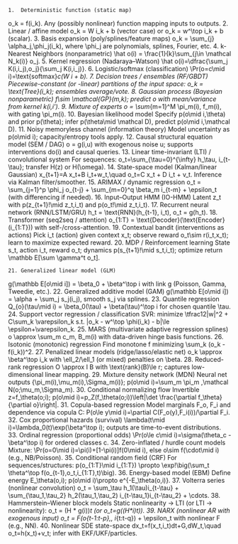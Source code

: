 	1.	Deterministic function (static map)
o_k = f(i_k). Any (possibly nonlinear) function mapping inputs to outputs.
	2.	Linear / affine model
o_k = W i_k + b (vector case) or o_k = w^\top i_k + b (scalar).
	3.	Basis expansion (poly/splines/feature maps)
o_k = \sum_{j} \alpha_j\,\phi_j(i_k), where \phi_j are polynomials, splines, Fourier, etc.
	4.	k-Nearest Neighbors (nonparametric)
\hat o(i) = \frac{1}{k}\sum_{j\in \mathcal N_k(i)} o_j.
	5.	Kernel regression (Nadaraya–Watson)
\hat o(i)=\dfrac{\sum_j K(i,i_j)\,o_j}{\sum_j K(i,i_j)}.
	6.	Logistic/softmax (classification)
\Pr(o=c\mid i)=\text{softmax}_c(W i + b).
	7.	Decision trees / ensembles (RF/GBDT)
Piecewise-constant (or -linear) partitions of the input space: o_k = \text{Tree}(i_k); ensembles average/vote.
	8.	Gaussian process (Bayesian nonparametric)
f\sim \mathcal{GP}(m,k); predict o with mean/variance from kernel k(i,i’).
	9.	Mixture of experts
o = \sum_{m=1}^M \pi_m(i)\, f_m(i), with gating \pi_m(i).
	10.	Bayesian likelihood model
Specify p(o\mid i,\theta) and prior p(\theta); infer p(\theta\mid \mathcal D), predict p(o\mid i,\mathcal D).
	11.	Noisy memoryless channel (information theory)
Model uncertainty as p(o\mid i); capacity/entropy tools apply.
	12.	Causal structural equation model (SEM / DAG)
o = g(i,u) with exogenous noise u; supports interventions do(i) and causal queries.
	13.	Linear time-invariant (LTI) / convolutional system
For sequences: o_t=\sum_{\tau=0}^{\infty} h_\tau\, i_{t-\tau}; transfer H(z) or H(\omega).
	14.	State-space model (Kalman/linear Gaussian)
x_{t+1}=A x_t+B i_t+w_t,\quad o_t=C x_t + D i_t + v_t. Inference via Kalman filter/smoother.
	15.	ARIMAX / dynamic regression
o_t = \sum_{j=1}^p \phi_j o_{t-j} + \sum_{m=0}^q \beta_m i_{t-m} + \epsilon_t (with differencing if needed).
	16.	Input–Output HMM (IO-HMM)
Latent z_t with p(z_{t+1}\!\mid z_t,i_t) and p(o_t\!\mid z_t,i_t).
	17.	Recurrent neural network (RNN/LSTM/GRU)
h_t = \text{RNN}(h_{t-1}, i_t), o_t = g(h_t).
	18.	Transformer (seq2seq / attention)
o_{1:T} = \text{Decoder}(\text{Encoder}(i_{1:T})) with self-/cross-attention.
	19.	Contextual bandit (interventions as actions)
Pick i_t (action) given context x_t; observe reward o_t\sim r(i_t,x_t); learn to maximize expected reward.
	20.	MDP / Reinforcement learning
State s_t, action i_t, reward o_t; dynamics p(s_{t+1}\!\mid s_t,i_t); optimize return \mathbb E[\sum \gamma^t o_t].


	21.	Generalized linear model (GLM)
g(\mathbb E[o\mid i]) = \beta_0 + \beta^\top i with link g (Poisson, Gamma, Tweedie, etc.).
	22.	Generalized additive model (GAM)
g(\mathbb E[o\mid i]) = \alpha + \sum_j s_j(i_j), smooth s_j via splines.
	23.	Quantile regression
Q_{o}(\tau\mid i) = \beta_0(\tau) + \beta(\tau)^\top i for chosen quantile \tau.
	24.	Support vector regression / classification
SVR: minimize \tfrac12\|w\|^2 + C\sum_k \varepsilon_k s.t. |o_k - w^\top \phi(i_k) - b|\le \epsilon+\varepsilon_k.
	25.	MARS (multivariate adaptive regression splines)
o \approx \sum_m c_m\, B_m(i) with data-driven hinge basis functions.
	26.	Isotonic (monotonic) regression
Find monotone f minimizing \sum_k (o_k - f(i_k))^2.
	27.	Penalized linear models (ridge/lasso/elastic net)
o_k \approx \beta^\top i_k with \ell_2/\ell_1 (or mixed) penalties on \beta.
	28.	Reduced-rank regression
O \approx I B with \text{rank}(B)\le r; captures low-dimensional linear mapping.
	29.	Mixture density network (MDN)
Neural net outputs \{\pi_m(i),\mu_m(i),\Sigma_m(i)\}; p(o\mid i)=\sum_m \pi_m \,\mathcal N(o;\mu_m,\Sigma_m).
	30.	Conditional normalizing flow
Invertible z=f_\theta(o;i); p(o\mid i)=p_Z(f_\theta(o;i))\left|\det \frac{\partial f_\theta}{\partial o}\right|.
	31.	Copula-based regression
Model marginals F_o, F_i and dependence via copula C: P(o\le y\mid i)=\partial C(F_o(y),F_i(i))/\partial F_i.
	32.	Cox proportional hazards (survival)
\lambda(t\mid i)=\lambda_0(t)\exp(\beta^\top i); outputs are time-to-event distributions.
	33.	Ordinal regression (proportional odds)
\Pr(o\le c\mid i)=\sigma(\theta_c - \beta^\top i) for ordered classes c.
	34.	Zero-inflated / hurdle count models
Mixture: \Pr(o=0\mid i)=\pi(i)+[1-\pi(i)]f(0\mid i), else o\sim f(\cdot\mid i) (e.g., NB/Poisson).
	35.	Conditional random field (CRF)
For sequences/structures: p(o_{1:T}\mid i_{1:T}) \propto \exp\!\big(\sum_t \theta^\top f(o_{t-1},o_t,i_{1:T},t)\big).
	36.	Energy-based model (EBM)
Define energy E_\theta(o,i); p(o\mid i)\propto e^{-E_\theta(o,i)}.
	37.	Volterra series (nonlinear convolution)
o_t = \sum_\tau h_1(\tau)i_{t-\tau} + \sum_{\tau_1,\tau_2} h_2(\tau_1,\tau_2) i_{t-\tau_1}i_{t-\tau_2} + \cdots.
	38.	Hammerstein–Wiener block models
Static nonlinearity → LTI (or LTI → nonlinearity): o_t = (H * g(i))_t (or o_t=g((H*i)_t)).
	39.	NARX (nonlinear AR with exogenous input)
o_t = F(o_{t-1:t-p},\, i_{t:t-q}) + \epsilon_t with nonlinear F (e.g., NN).
	40.	Nonlinear SDE state-space
dx_t=f(x_t,i_t)dt+G\,dW_t,\quad o_t=h(x_t)+v_t; infer with EKF/UKF/particles.
